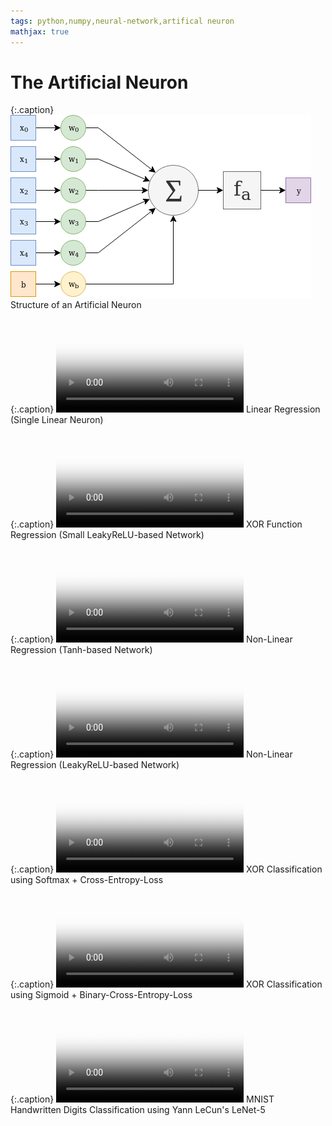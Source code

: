 ```yaml
---
tags: python,numpy,neural-network,artifical neuron
mathjax: true
---
```

# The Artificial Neuron

{:.caption}
![artificial neuron structure](/assets/images/artificial_neuron.png)
Structure of an Artificial Neuron

{:.caption}
<video controls poster="/assets/videos/linear_regression.png">
  <source src="/assets/videos/linear_regression.webm" type="video/webm">
  <source src="/assets/videos/linear_regression.ogv" type="video/ogg">
  <source src="/assets/videos/linear_regression.mp4" type="video/mp4">
</video>
Linear Regression (Single Linear Neuron)

{:.caption}
<video controls poster="/assets/videos/xor_function_regression.png">
  <source src="/assets/videos/xor_function_regression.webm" type="video/webm">
  <source src="/assets/videos/xor_function_regression.ogv" type="video/ogg">
  <source src="/assets/videos/xor_function_regression.mp4" type="video/mp4">
</video>
XOR Function Regression (Small LeakyReLU-based Network)

{:.caption}
<video controls poster="/assets/videos/non_linear_regression_tanh.png">
  <source src="/assets/videos/non_linear_regression_tanh.webm" type="video/webm">
  <source src="/assets/videos/non_linear_regression_tanh.ogv" type="video/ogg">
  <source src="/assets/videos/non_linear_regression_tanh.mp4" type="video/mp4">
</video>
Non-Linear Regression (Tanh-based Network)

{:.caption}
<video controls poster="/assets/videos/non_linear_regression_leaky_relu.png">
  <source src="/assets/videos/non_linear_regression_leaky_relu.webm" type="video/webm">
  <source src="/assets/videos/non_linear_regression_leaky_relu.ogv" type="video/ogg">
  <source src="/assets/videos/non_linear_regression_leaky_relu.mp4" type="video/mp4">
</video>
Non-Linear Regression (LeakyReLU-based Network)

{:.caption}
<video controls poster="/assets/videos/xor_two_classes.png">
  <source src="/assets/videos/xor_two_classes.webm" type="video/webm">
  <source src="/assets/videos/xor_two_classes.ogv" type="video/ogg">
  <source src="/assets/videos/xor_two_classes.mp4" type="video/mp4">
</video>
XOR Classification using Softmax + Cross-Entropy-Loss

{:.caption}
<video controls poster="/assets/videos/xor_binary_classifier.png">
  <source src="/assets/videos/xor_binary_classifier.webm" type="video/webm">
  <source src="/assets/videos/xor_binary_classifier.ogv" type="video/ogg">
  <source src="/assets/videos/xor_binary_classifier.mp4" type="video/mp4">
</video>
XOR Classification using Sigmoid + Binary-Cross-Entropy-Loss

{:.caption}
<video controls poster="/assets/videos/le_net_5_mnist.png">
  <source src="/assets/videos/le_net_5_mnist.webm" type="video/webm">
  <source src="/assets/videos/le_net_5_mnist.ogv" type="video/ogg">
  <source src="/assets/videos/le_net_5_mnist.mp4" type="video/mp4">
</video>
MNIST Handwritten Digits Classification using Yann LeCun's LeNet-5


